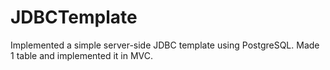 # JDBCTemplate
Implemented a simple server-side JDBC template using PostgreSQL. Made 1 table and implemented it in MVC.
